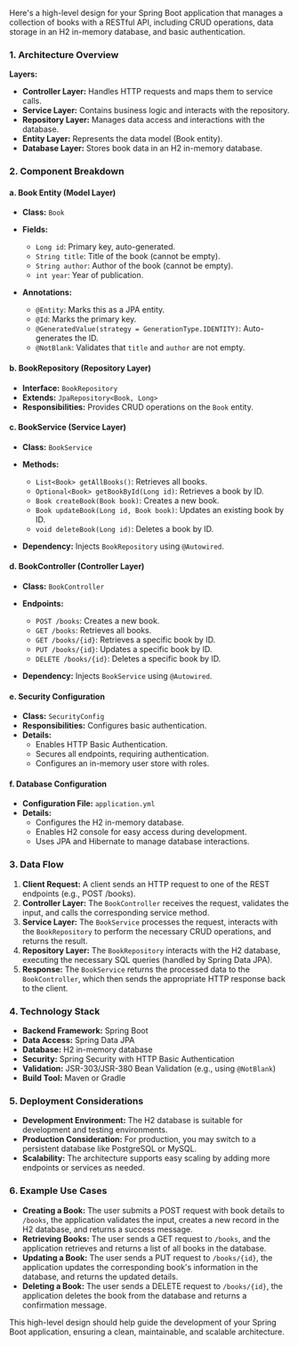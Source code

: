 Here's a high-level design for your Spring Boot application that manages a collection of books with a RESTful API, including CRUD operations, data storage in an H2 in-memory database, and basic authentication.

### 1. **Architecture Overview**

**Layers:**
- **Controller Layer:** Handles HTTP requests and maps them to service calls.
- **Service Layer:** Contains business logic and interacts with the repository.
- **Repository Layer:** Manages data access and interactions with the database.
- **Entity Layer:** Represents the data model (Book entity).
- **Database Layer:** Stores book data in an H2 in-memory database.

### 2. **Component Breakdown**

#### a. **Book Entity (Model Layer)**
- **Class:** `Book`
- **Fields:**
    - `Long id`: Primary key, auto-generated.
    - `String title`: Title of the book (cannot be empty).
    - `String author`: Author of the book (cannot be empty).
    - `int year`: Year of publication.

- **Annotations:**
    - `@Entity`: Marks this as a JPA entity.
    - `@Id`: Marks the primary key.
    - `@GeneratedValue(strategy = GenerationType.IDENTITY)`: Auto-generates the ID.
    - `@NotBlank`: Validates that `title` and `author` are not empty.

#### b. **BookRepository (Repository Layer)**
- **Interface:** `BookRepository`
- **Extends:** `JpaRepository<Book, Long>`
- **Responsibilities:** Provides CRUD operations on the `Book` entity.

#### c. **BookService (Service Layer)**
- **Class:** `BookService`
- **Methods:**
    - `List<Book> getAllBooks()`: Retrieves all books.
    - `Optional<Book> getBookById(Long id)`: Retrieves a book by ID.
    - `Book createBook(Book book)`: Creates a new book.
    - `Book updateBook(Long id, Book book)`: Updates an existing book by ID.
    - `void deleteBook(Long id)`: Deletes a book by ID.

- **Dependency:** Injects `BookRepository` using `@Autowired`.

#### d. **BookController (Controller Layer)**
- **Class:** `BookController`
- **Endpoints:**
    - `POST /books`: Creates a new book.
    - `GET /books`: Retrieves all books.
    - `GET /books/{id}`: Retrieves a specific book by ID.
    - `PUT /books/{id}`: Updates a specific book by ID.
    - `DELETE /books/{id}`: Deletes a specific book by ID.

- **Dependency:** Injects `BookService` using `@Autowired`.

#### e. **Security Configuration**
- **Class:** `SecurityConfig`
- **Responsibilities:** Configures basic authentication.
- **Details:**
    - Enables HTTP Basic Authentication.
    - Secures all endpoints, requiring authentication.
    - Configures an in-memory user store with roles.

#### f. **Database Configuration**
- **Configuration File:** `application.yml`
- **Details:**
    - Configures the H2 in-memory database.
    - Enables H2 console for easy access during development.
    - Uses JPA and Hibernate to manage database interactions.

### 3. **Data Flow**

1. **Client Request:** A client sends an HTTP request to one of the REST endpoints (e.g., POST /books).
2. **Controller Layer:** The `BookController` receives the request, validates the input, and calls the corresponding service method.
3. **Service Layer:** The `BookService` processes the request, interacts with the `BookRepository` to perform the necessary CRUD operations, and returns the result.
4. **Repository Layer:** The `BookRepository` interacts with the H2 database, executing the necessary SQL queries (handled by Spring Data JPA).
5. **Response:** The `BookService` returns the processed data to the `BookController`, which then sends the appropriate HTTP response back to the client.

### 4. **Technology Stack**

- **Backend Framework:** Spring Boot
- **Data Access:** Spring Data JPA
- **Database:** H2 in-memory database
- **Security:** Spring Security with HTTP Basic Authentication
- **Validation:** JSR-303/JSR-380 Bean Validation (e.g., using `@NotBlank`)
- **Build Tool:** Maven or Gradle

### 5. **Deployment Considerations**

- **Development Environment:** The H2 database is suitable for development and testing environments.
- **Production Consideration:** For production, you may switch to a persistent database like PostgreSQL or MySQL.
- **Scalability:** The architecture supports easy scaling by adding more endpoints or services as needed.

### 6. **Example Use Cases**

- **Creating a Book:** The user submits a POST request with book details to `/books`, the application validates the input, creates a new record in the H2 database, and returns a success message.
- **Retrieving Books:** The user sends a GET request to `/books`, and the application retrieves and returns a list of all books in the database.
- **Updating a Book:** The user sends a PUT request to `/books/{id}`, the application updates the corresponding book's information in the database, and returns the updated details.
- **Deleting a Book:** The user sends a DELETE request to `/books/{id}`, the application deletes the book from the database and returns a confirmation message.

This high-level design should help guide the development of your Spring Boot application, ensuring a clean, maintainable, and scalable architecture.